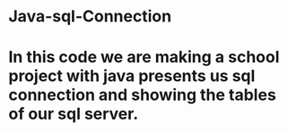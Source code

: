 # Java-sql-Connection
# In this code we are making a school project with java presents us sql connection and showing the tables of our sql server.
